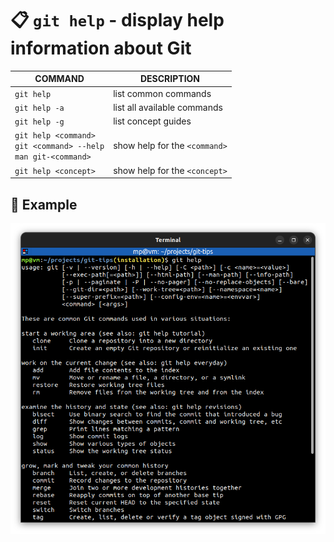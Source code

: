 # 📋 `git help` - display help information about Git

| COMMAND                                                                   | DESCRIPTION                   |
| ------------------------------------------------------------------------- | ----------------------------- |
| `git help`                                                                | list common commands          |
| `git help -a`                                                             | list all available commands   |
| `git help -g`                                                             | list concept guides           |
| `git help <command>`<br />`git <command> --help`<br />`man git-<command>` | show help for the `<command>` |
| `git help <concept>`                                                      | show help for the `<concept>` |

## 📌 Example

![](images/git-help.png)